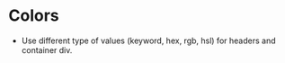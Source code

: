 # Colors

- Use different type of
  values (keyword, hex, rgb, hsl)
  for headers and container div.
